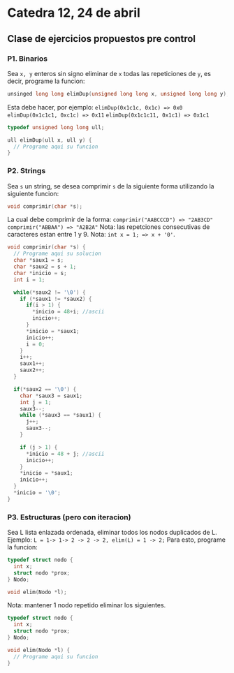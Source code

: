 # Catedra 12, 24 de abril

## Clase de ejercicios propuestos pre control

### P1. Binarios

Sea `x, y` enteros sin signo eliminar de `x` todas las repeticiones de `y`, es decir, programe la funcion:

``` c
unsinged long long elimDup(unsigned long long x, unsigned long long y);
```

Esta debe hacer, por ejemplo:
`elimDup(0x1c1c, 0x1c) => 0x0`
`elimDup(0x1c1c1, 0xc1c) => 0x11`
`elimDup(0x1c1c11, 0x1c1) => 0x1c1`

``` c
typedef unsigned long long ull;

ull elimDup(ull x, ull y) {
  // Programe aqui su funcion
}
```

### P2. Strings

Sea `s` un string, se desea comprimir `s` de la siguiente forma utilizando la siguiente funcion:

``` c
void comprimir(char *s);
```

La cual debe comprimir de la forma:
`comprimir("AABCCCD") => "2AB3CD"`
`comprimir("ABBAA") => "A2B2A"`
Nota: las repetciones consecutivas de caracteres estan entre 1 y 9.
Nota: `int x = 1; => x + '0'`.

``` c
void comprimir(char *s) {
  // Programe aqui su solucion
  char *saux1 = s; 
  char *saux2 = s + 1;
  char *inicio = s;
  int i = 1;

  while(*saux2 != '\0') {
    if (*saux1 != *saux2) {
      if(i > 1) {
        *inicio = 48+i; //ascii 
        inicio++;
      }  
      *inicio = *saux1;
      inicio++;
      i = 0;
    }
    i++;
    saux1++;
    saux2++;
  }

  if(*saux2 == '\0') {
    char *saux3 = saux1;
    int j = 1;
    saux3--;
    while (*saux3 == *saux1) {
      j++;
      saux3--;
    }

    if (j > 1) {
      *inicio = 48 + j; //ascii 
      inicio++;
    }
    *inicio = *saux1;
    inicio++;
  }
  *inicio = '\0';
}

```

### P3. Estructuras (pero con iteracion)

Sea L lista enlazada ordenada, eliminar todos los nodos duplicados de L. Ejemplo:
`L = 1-> 1-> 2 -> 2 -> 2, elim(L) = 1 -> 2;`
Para esto, programe la funcion:

``` c
typedef struct nodo {
  int x;
  struct nodo *prox;
} Nodo;

void elim(Nodo *l);
```

Nota: mantener 1 nodo repetido  eliminar los siguientes.

``` c  
typedef struct nodo {
  int x;
  struct nodo *prox;
} Nodo;

void elim(Nodo *l) {
  // Programe aqui su funcion
}

```
